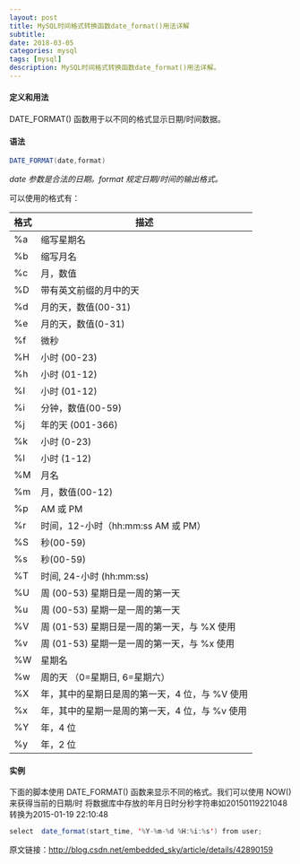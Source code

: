 ```yaml
---
layout: post
title: MySQL时间格式转换函数date_format()用法详解
subtitle: 
date: 2018-03-05
categories: mysql
tags: [mysql]
description: MySQL时间格式转换函数date_format()用法详解。
---
```


#### 定义和用法
DATE_FORMAT() 函数用于以不同的格式显示日期/时间数据。
#### 语法

```Java
DATE_FORMAT(date,format)
```
*date 参数是合法的日期。format 规定日期/时间的输出格式。*

可以使用的格式有：

格式	 			| 	描述       		   |
--------------------|----------------------|
%a|	缩写星期名|
%b|	缩写月名|
%c|	月，数值|
%D|	带有英文前缀的月中的天|
%d|	月的天，数值(00-31)|
%e|	月的天，数值(0-31)|
%f|	微秒|
%H|	小时 (00-23)|
%h|	小时 (01-12)|
%I|	小时 (01-12)|
%i|	分钟，数值(00-59)|
%j|	年的天 (001-366)|
%k|	小时 (0-23)|
%l|	小时 (1-12)|
%M|	月名|
%m|	月，数值(00-12)|
%p|	AM 或 PM|
%r|	时间，12-小时（hh:mm:ss AM 或 PM）|
%S|	秒(00-59)|
%s|	秒(00-59)|
%T|	时间, 24-小时 (hh:mm:ss)|
%U|	周 (00-53) 星期日是一周的第一天|
%u|	周 (00-53) 星期一是一周的第一天|
%V|	周 (01-53) 星期日是一周的第一天，与 %X 使用|
%v|	周 (01-53) 星期一是一周的第一天，与 %x 使用|
%W|	星期名|
%w|	周的天 （0=星期日, 6=星期六）|
%X|	年，其中的星期日是周的第一天，4 位，与 %V 使用|
%x|	年，其中的星期一是周的第一天，4 位，与 %v 使用|
%Y|	年，4 位|
%y|	年，2 位|


#### 实例
下面的脚本使用 DATE_FORMAT() 函数来显示不同的格式。我们可以使用 NOW() 来获得当前的日期/时
将数据库中存放的年月日时分秒字符串如20150119221048转换为2015-01-19 22:10:48


```Java
select  date_format(start_time, '%Y-%m-%d %H:%i:%s') from user; 
```


原文链接：http://blog.csdn.net/embedded_sky/article/details/42890159

 
